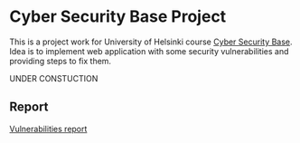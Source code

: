 # Cyber Security Base Project

This is a project work for University of Helsinki course [Cyber Security Base](https://cybersecuritybase.mooc.fi/). Idea is to implement web application with some security vulnerabilities and providing steps to fix them.

UNDER CONSTUCTION

## Report

[Vulnerabilities report](https://github.com/MiguelSombrero/cyber-security-base-project/blob/master/report.md)